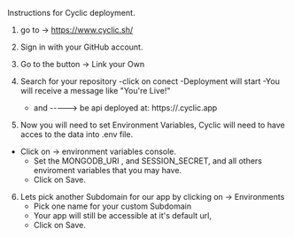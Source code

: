 Instructions for Cyclic deployment.

1. go to -> https://www.cyclic.sh/

2. Sign in with your GitHub account.

3. Go to the button -> Link your Own

4. Search for your repository 
    -click on conect
    -Deployment will start
    -You will receive a message like "You're Live!"
    - and ----->              be api deployed at:
                              https://<some-random-words>.cyclic.app

5. Now you will need to set Environment Variables, Cyclic will need to have acces to the data into .env file.
    
  - Click on  ->   environment variables console.
      - Set the MONGODB_URI , and SESSION_SECRET, and all others enviroment variables that you may have.
      - Click on Save.

6. Lets pick another Subdomain for our app by clicking on -> Environments
    - Pick one name for your custom Subdomain 
    - Your app will still be accessible at it's default url,
    - Click on Save.

